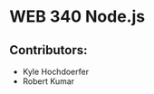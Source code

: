 <h1>WEB 340 Node.js</h1>
<h2>Contributors:</h2>
<ul>
  <li>Kyle Hochdoerfer</li>
  <li>Robert Kumar</li>
</ul>
